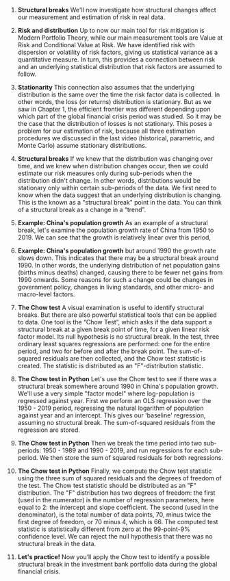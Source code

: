 1. **Structural breaks**
We'll now investigate how structural changes affect our measurement and estimation of risk in real data.

2. **Risk and distribution**
Up to now our main tool for risk mitigation is Modern Portfolio Theory, while our main measurement tools are Value at Risk and Conditional Value at Risk. We have identified risk with dispersion or volatility of risk factors, giving us statistical variance as a quantitative measure. In turn, this provides a connection between risk and an underlying statistical distribution that risk factors are assumed to follow.

3. **Stationarity**
This connection also assumes that the underlying distribution is the same over the time the risk factor data is collected. In other words, the loss (or returns) distribution is stationary. But as we saw in Chapter 1, the efficient frontier was different depending upon which part of the global financial crisis period was studied. So it may be the case that the distribution of losses is not stationary. This poses a problem for our estimation of risk, because all three estimation procedures we discussed in the last video (historical, parametric, and Monte Carlo) assume stationary distributions.

4. **Structural breaks**
If we knew that the distribution was changing over time, and we knew when distribution changes occur, then we could estimate our risk measures only during sub-periods when the distribution didn't change. In other words, distributions would be stationary only within certain sub-periods of the data. We first need to know when the data suggest that an underlying distribution is changing. This is the known as a "structural break" point in the data. You can think of a structural break as a change in a “trend”.

5. **Example: China's population growth**
As an example of a structural break, let's examine the population growth rate of China from 1950 to 2019. We can see that the growth is relatively linear over this period,

6. **Example: China's population growth**
but around 1990 the growth rate slows down. This indicates that there may be a structural break around 1990. In other words, the underlying distribution of net population gains (births minus deaths) changed, causing there to be fewer net gains from 1990 onwards. Some reasons for such a change could be changes in government policy, changes in living standards, and other micro- and macro-level factors.

7. **The Chow test**
A visual examination is useful to identify structural breaks. But there are also powerful statistical tools that can be applied to data. One tool is the “Chow Test”, which asks if the data support a structural break at a given break point of time, for a given linear risk factor model. Its null hypothesis is no structural break. In the test, three ordinary least squares regressions are performed: one for the entire period, and two for before and after the break point. The sum-of-squared residuals are then collected, and the Chow test statistic is created. The statistic is distributed as an "F"-distribution statistic.

8. **The Chow test in Python**
Let's use the Chow test to see if there was a structural break somewhere around 1990 in China's population growth. We'll use a very simple "factor model" where log-population is regressed against year. First we perform an OLS regression over the 1950 - 2019 period, regressing the natural logarithm of population against year and an intercept. This gives our 'baseline' regression, assuming no structural break. The sum-of-squared residuals from the regression are stored.

9. **The Chow test in Python**
Then we break the time period into two sub-periods: 1950 - 1989 and 1990 - 2019, and run regressions for each sub-period. We then store the sum of squared residuals for both regressions.

10. **The Chow test in Python**
Finally, we compute the Chow test statistic using the three sum of squared residuals and the degrees of freedom of the test. The Chow test statistic should be distributed as an "F" distribution. The "F" distribution has two degrees of freedom: the first (used in the numerator) is the number of regression parameters, here equal to 2: the intercept and slope coefficient. The second (used in the denominator), is the total number of data points, 70, minus twice the first degree of freedom, or 70 minus 4, which is 66. The computed test statistic is statistically different from zero at the 99-point-9% confidence level. We can reject the null hypothesis that there was no structural break in the data.

11. **Let's practice!**
Now you’ll apply the Chow test to identify a possible structural break in the investment bank portfolio data during the global financial crisis.

